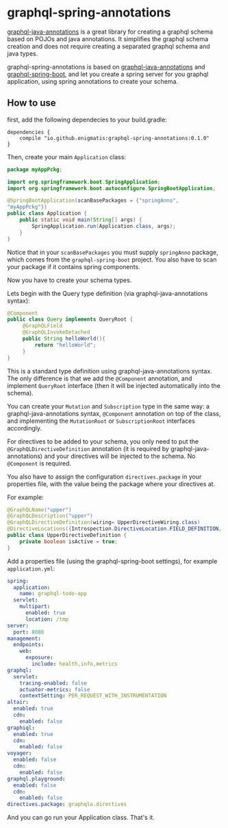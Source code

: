 # graphql-spring-annotations

[graphql-java-annotations](https://github.com/Enigmatis/graphql-java-annotations) is a great library for creating a graphql schema based on POJOs and java annotations.
It simplifies the graphql schema creation and does not require creating a separated graphql schema and java types.

graphql-spring-annotations is based on [graphql-java-annotations](https://github.com/Enigmatis/graphql-java-annotations) and [graphql-spring-boot](https://github.com/graphql-java-kickstart/graphql-spring-boot), and let
you create a spring server for you graphql application, using spring annotations to create your schema.

## How to use

first, add the following dependecies to your build.gradle:

```$xslt
dependencies {
    compile "io.github.enigmatis:graphql-spring-annotations:0.1.0"
}
``` 

Then, create your main ``Application`` class:

```java
package myAppPckg;

import org.springframework.boot.SpringApplication;
import org.springframework.boot.autoconfigure.SpringBootApplication;

@SpringBootApplication(scanBasePackages = {"springAnno",
"myAppPckg"})
public class Application {
    public static void main(String[] args) {
        SpringApplication.run(Application.class, args);
    }
}
```

Notice that in your ``scanBasePackages`` you must supply `springAnno` package, which comes from the ``graphql-spring-boot`` project.
You also have to scan your package if it contains spring components.

Now you have to create your schema types.

Lets begin with the Query type definition (via graphql-java-annotations syntax):

```java
@Component
public class Query implements QueryRoot {
     @GraphQLField
     @GraphQLInvokeDetached
     public String helloWorld(){
         return "helloWorld";
     }   
}
```

This is a standard type definition using graphql-java-annotations syntax. The only difference is that we add the `@Component` annotation,
and implement `QueryRoot` interface (then it will be injected automatically into the schema).

You can create your `Mutation` and `Subscription` type in the same way: a graphql-java-annotations syntax, `@Component` annotation on top of the class, and implementing the `MutationRoot` or `SubscriptionRoot` interfaces accordingly.

For directives to be added to your schema, you only need to put the `@GraphQLDirectiveDefinition` annotation (it is required by graphql-java-annotations) and your directives will be injected to the schema. No `@Component` is required.

You also have to assign the configuration `directives.package` in your properties file, with the value being the package where your directives at.

For example:

```java
@GraphQLName("upper")
@GraphQLDescription("upper")
@GraphQLDirectiveDefinition(wiring= UpperDirectiveWiring.class)
@DirectiveLocations({Introspection.DirectiveLocation.FIELD_DEFINITION, Introspection.DirectiveLocation.ARGUMENT_DEFINITION})
public class UpperDirectiveDefinition {
    private boolean isActive = true;
}
```

Add a properties file (using the graphql-spring-boot settings), for example `application.yml`:

```yaml
spring:
  application:
    name: graphql-todo-app
  servlet:
    multipart:
      enabled: true
      location: /tmp
server:
  port: 8080
management:
  endpoints:
    web:
      exposure:
        include: health,info,metrics
graphql:
  servlet:
    tracing-enabled: false
    actuator-metrics: false
    contextSetting: PER_REQUEST_WITH_INSTRUMENTATION
altair:
  enabled: true
  cdn:
    enabled: false
graphiql:
  enabled: true
  cdn:
    enabled: false
voyager:
  enabled: false
  cdn:
    enabled: false
graphql.playground:
  enabled: false
  cdn:
    enabled: false    
directives.package: graphqla.directives
```

And you can go run your Application class.
That's it.